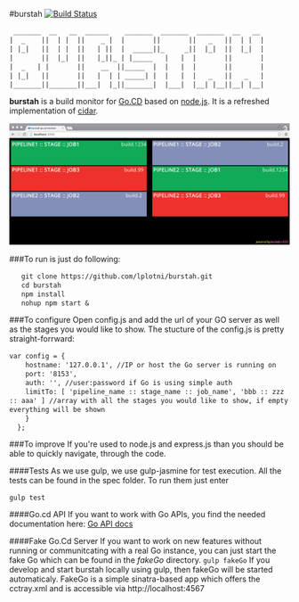 #burstah [![Build Status](https://snap-ci.com/lplotni/burstah/branch/master/build_image)](https://snap-ci.com/lplotni/burstah/branch/master)
```
 _______  __   __  ______    _______  _______  _______  __   __
|  _    ||  | |  ||    _ |  |       ||       ||   _   ||  | |  |
| |_|   ||  | |  ||   | ||  |  _____||_     _||  |_|  ||  |_|  |
|       ||  |_|  ||   |_||_ | |_____   |   |  |       ||       |
|  _   | |       ||    __  ||_____  |  |   |  |       ||       |
| |_|   ||       ||   |  | | _____| |  |   |  |   _   ||   _   |
|_______||_______||___|  |_||_______|  |___|  |__| |__||__| |__|
```

**burstah** is a build monitor for [Go.CD](http://go.cd) based on [node.js](http://nodejs.org).
It is a refreshed implementation of [cidar](https://github.com/patforna/cidar).

![Burstah screenshot](/burstah_in_action.png?raw=true "Burstah in action")

###To run is just do following:

```
   git clone https://github.com/lplotni/burstah.git
   cd burstah
   npm install
   nohup npm start &
```
###To configure
Open config.js and add the url of your GO server as well as the stages you would
like to show. The stucture of the config.js is pretty straight-forrward:

```
var config = {
    hostname: '127.0.0.1', //IP or host the Go server is running on
    port: '8153',
    auth: '', //user:password if Go is using simple auth
    limitTo: [ 'pipeline_name :: stage_name :: job_name', 'bbb :: zzz :: aaa' ] //array with all the stages you would like to show, if empty everything will be shown
    }
  };
```
###To improve
If you're used to node.js and express.js than you should be able to quickly navigate, through the code. 

####Tests
As we use gulp, we use gulp-jasmine for test execution. All the tests can be found in the spec folder. To run them just enter
```
gulp test
```

####Go.cd API
If you want to work with Go APIs, you find the needed documentation here: [Go API docs](http://www.thoughtworks.com/products/docs/go/current/help/go_api.html)

####Fake Go.Cd Server
If you want to work on new features without running or communitcating with a real Go instance, you can just start the fake Go which can be found in the *fakeGo* directory.
````gulp fakeGo````
If you develop and start burstah locally using gulp, then fakeGo will be
started automaticaly.
FakeGo is a simple sinatra-based app which offers the cctray.xml and is accessible via http://localhost:4567
